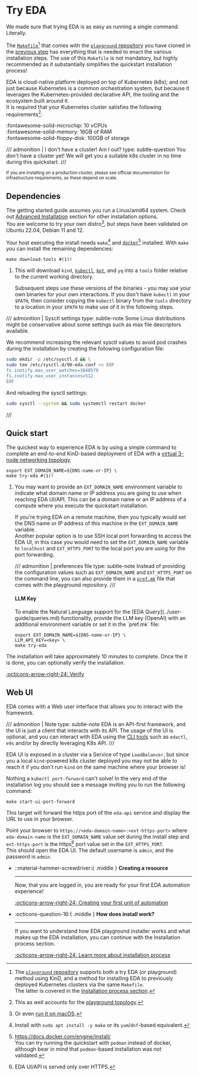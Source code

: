 # Try EDA

We made sure that trying EDA is as easy as running a single command. Literally.

The [`Makefile`][makefile][^1] that comes with the [`playground` repository][playground-repo] you have cloned in the [previous step](getting-access.md#clone-the-playground-repository) has everything that is needed to enact the various installation steps. The use of this `Makefile` is not mandatory, but highly recommended as it substantially simplifies the quickstart installation process!

EDA is cloud-native platform deployed on top of Kubernetes (k8s); and not just because Kubernetes is a common orchestration system, but because it leverages the Kubernetes-provided declarative API, the tooling and the ecosystem built around it.  
It is required that your Kubernetes cluster satisfies the following requirements[^2]:

:fontawesome-solid-microchip: 10 vCPUs  
:fontawesome-solid-memory: 16GB of RAM  
:fontawesome-solid-floppy-disk: 100GB of storage

/// admonition | I don't have a cluster! Am I out?
    type: subtle-question
You don't have a cluster yet! We will get you a suitable k8s cluster in no time during this quickstart.
///

<small>If you are installing on a production cluster, please see official documentation for infrastructure requirements, as these depend on scale.</small>

## Dependencies

The getting started guide assumes you run a Linux/amd64 system. Check out [Advanced Installation](../user-guide/install-advanced.md) section for other installation options.  
You are welcome to try your own distro[^3], but steps have been validated on Ubuntu 22.04, Debian 11 and 12.

Your host executing the install needs `make`[^4] and [`docker`](https://docs.docker.com/engine/install/)[^5] installed. With `make` you can install the remaining dependencies:
<!-- --8<-- [start:tools-install] -->
```shell
make download-tools #(1)!
```

1. This will download `kind`, [`kubectl`](https://kubernetes.io/docs/tasks/tools/install-kubectl-linux/), [`kpt`](https://kpt.dev/installation/kpt-cli), and `yq` into a `tools` folder relative to the current working directory.

    Subsequent steps use these versions of the binaries - you may use your own binaries for your own interactions. If you don't have `kubectl` in your `$PATH`, then consider copying the `kubectl` binary from the `tools` directory to a location in your `$PATH` to make use of it in the following steps.

<!-- --8<-- [end:tools-install] -->

/// admonition | Sysctl settings
    type: subtle-note
Some Linux distributions might be conservative about some settings such as max file descriptors available.

We recommend increasing the relevant sysctl values to avoid pod crashes during the installation by creating the following configuration file:

```bash
sudo mkdir -p /etc/sysctl.d && \
sudo tee /etc/sysctl.d/90-eda.conf << EOF
fs.inotify.max_user_watches=1048576
fs.inotify.max_user_instances=512
EOF
```

And reloading the sysctl settings:

```bash
sudo sysctl --system && sudo systemctl restart docker
```

///

## Quick start

The quickest way to experience EDA is by using a simple command to complete an end-to-end KinD-based deployment of EDA with a [virtual 3-node networking topology](virtual-network.md).

```shell
export EXT_DOMAIN_NAME=${DNS-name-or-IP} \
make try-eda #(1)!
```

1. You may want to provide an `EXT_DOMAIN_NAME` environment variable to indicate what domain name or IP address you are going to use when reaching EDA UI/API. This can be a domain name or an IP address of a compute where you execute the quickstart installation.
    <!-- --8<-- [start:ext-name-note-1] -->
    If you're trying EDA on a remote machine, then you typically would set the DNS name or IP address of this machine in the `EXT_DOMAIN_NAME` variable.  
    Another popular option is to use SSH local port forwarding to access the EDA UI, in this case you would need to set the `EXT_DOMAIN_NAME` variable to `localhost` and `EXT_HTTPS_PORT` to the local port you are using for the port forwarding.
    <!-- --8<-- [end:ext-name-note-1] -->

    /// admonition | preferences file
        type: subtle-note
    Instead of providing the configuration values such as `EXT_DOMAIN_NAME` and `EXT_HTTPS_PORT` on the command line, you can also provide them in a [`pref.mk`][pref-file] file that comes with the playground repository.
    ///

    <h4>LLM Key</h4>
    To enable the Natural Language support for the [EDA Query](../user-guide/queries.md) functionality, provide the LLM key (OpenAI) with an additional environment variable or set it in the `pref.mk` file:

    ```shell
    export EXT_DOMAIN_NAME=${DNS-name-or-IP} \
    LLM_API_KEY=<key> \
    make try-eda
    ```

The installation will take approximately 10 minutes to complete. Once the it is done, you can optionally verify the installation.

[:octicons-arrow-right-24: Verify](verification.md)

## Web UI

EDA comes with a Web user interface that allows you to interact with the framework.

/// admonition | Note
    type: subtle-note
EDA is an API-first framework, and the UI is just a client that interacts with its API. The usage of the UI is optional, and you can interact with EDA using the [CLI tools](../user-guide/using-the-clis.md) such as `edactl`, `e9s` and/or by directly leveraging K8s API.
///

EDA UI is exposed in a cluster via a Service of type `LoadBalancer`, but since you a local `kind`-powered k8s cluster deployed you may not be able to reach it if you don't run `kind` on the same machine where your browser is!

Nothing a `kubectl port-forward` can't solve! In the very end of the installation log you should see a message inviting you to run the following command:

```shell
make start-ui-port-forward
```

This target will forward the https port of the `eda-api` service and display the URL to use in your browser.

Point your browser to `https://<eda-domain-name>:<ext-https-port>` where `eda-domain-name` is the `EXT_DOMAIN_NAME` value set during the install step and `ext-https-port` is the https[^6] port value set in the `EXT_HTTPS_PORT`.  
This should open the EDA UI. The default username is `admin`, and the password is `admin`.

<div class="grid cards" markdown>

- ::material-hammer-screwdriver:{ .middle } __Creating a resource__

    ---

    Now, that you are logged in, you are ready for your first EDA automation experience!

    [:octicons-arrow-right-24: Creating your first unit of automation](units-of-automation.md)

- :octicons-question-16:{ .middle } __How does install work?__

    ---

    If you want to understand how EDA playground installer works and what makes up the EDA installation, you can continue with the Installation process section.

    [:octicons-arrow-right-24: Learn more about installation process](installation-process.md)

</div>

[playground-repo]: https://github.com/nokia-eda/playground

[makefile]: https://github.com/nokia-eda/playground/blob/main/Makefile
[pref-file]: https://github.com/nokia-eda/playground/blob/main/pref.mk

[^1]: The [`playground` repository][playground-repo] supports both a try EDA (or playground) method using KinD, and a method for installing EDA to previously deployed Kubernetes clusters via the same `Makefile`.  
The latter is covered in the [Installation process section](installation-process.md).

[^2]: This as well accounts for the [playground topology](virtual-network.md).
[^3]: Or even [run it on macOS](../user-guide/install-advanced.md#eda-on-macos).

[^4]: Install with `sudo apt install -y make` or its `yum`/`dnf`-based equivalent.

[^5]: https://docs.docker.com/engine/install/  
You can try running the quickstart with `podman` instead of docker, although bear in mind that `podman`-based installation was not validated.

[^6]: EDA UI/API is served only over HTTPS.

